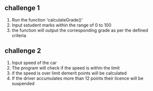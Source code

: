 ## challenge 1
1. Run the function 'calculateGrade()'
2. Input sstudent marks within the range of 0 to 100
3. the function will output the corresponding grade as per the defined criteria

## challenge 2
1. Input speed of the car
2. The  program will check if the speed is within the limit
3. if the speed is over limit demerit points will be calculated
4. If the driver accumulates more than 12 points their licence will be suspended 
